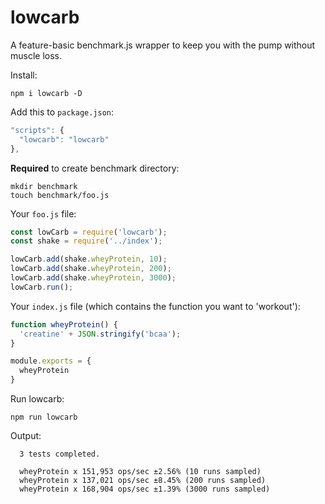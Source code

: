 # lowcarb

A feature-basic benchmark.js wrapper to keep you with the pump without muscle loss.

Install:

```console
npm i lowcarb -D
```

Add this to `package.json`:

```js
"scripts": {
  "lowcarb": "lowcarb"
},
```

**Required** to create benchmark directory:

```console
mkdir benchmark
touch benchmark/foo.js
```

Your `foo.js` file:

```js
const lowCarb = require('lowcarb');
const shake = require('../index');

lowCarb.add(shake.wheyProtein, 10);
lowCarb.add(shake.wheyProtein, 200);
lowCarb.add(shake.wheyProtein, 3000);
lowCarb.run();
```

Your `index.js` file (which contains the function you want to 'workout'):

```js
function wheyProtein() {
  'creatine' + JSON.stringify('bcaa');
}

module.exports = {
  wheyProtein
}
```

Run lowcarb:

```console
npm run lowcarb
```

Output:

```console
  3 tests completed.

  wheyProtein x 151,953 ops/sec ±2.56% (10 runs sampled)
  wheyProtein x 137,021 ops/sec ±8.45% (200 runs sampled)
  wheyProtein x 168,904 ops/sec ±1.39% (3000 runs sampled)
```
